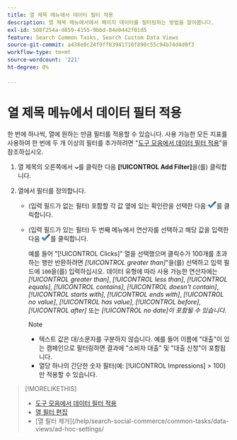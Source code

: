 ```yaml
---
title: 열 제목 메뉴에서 데이터 필터 적용
description: 열 제목 메뉴에서에서 페이지 데이터를 필터링하는 방법을 알아봅니다.
exl-id: 508f254a-d859-4155-9bbd-84e0442f01d5
feature: Search Common Tasks, Search Custom Data Views
source-git-commit: a438e0c24f9ff83941710f890c55c94b74d4d0f3
workflow-type: tm+mt
source-wordcount: '221'
ht-degree: 0%

---
```


# 열 제목 메뉴에서 데이터 필터 적용

<!-- The same in new UI and legacy CM views -->

<!-- Doesn't include instructions for legacy Portfolios or Reports views -->

한 번에 하나씩, 열에 원하는 만큼 필터를 적용할 수 있습니다.<!-- True only for entity names, I think: All filters are joined using the AND operator. --> 사용 가능한 모든 지표를 사용하여 한 번에 두 개 이상의 필터를 추가하려면 &quot;[도구 모음에서 데이터 필터 적용](column-filter-apply-from-toolbar.md)&quot;을 참조하십시오.

1. 열 제목의 오른쪽에서 ![아래쪽 화살표](/help/search-social-commerce/assets/arrow-down-dropdown.png "아래쪽 화살표")를 클릭한 다음 **[!UICONTROL Add Filter]**&#x200B;을(를) 클릭합니다.

1. 열에서 필터를 정의합니다.

   * (입력 필드가 없는 필터) 포함할 각 값 옆에 있는 확인란을 선택한 다음 ![필터 업데이트](/help/search-social-commerce/assets/select.png "추가")를 클릭합니다.

   * (입력 필드가 있는 필터) 두 번째 메뉴에서 연산자를 선택하고 해당 값을 입력한 다음 ![필터 업데이트](/help/search-social-commerce/assets/select.png "추가")를 클릭합니다.

     예를 들어 &quot;[!UICONTROL Clicks]&quot; 열을 선택했으며 클릭수가 100개를 초과하는 행만 반환하려면 *[!UICONTROL greater than]*&quot;을(를) 선택하고 입력 필드에 `100`을(를) 입력하십시오. 데이터 유형에 따라 사용 가능한 연산자에는 *[!UICONTROL greater than]*, *[!UICONTROL less than]*, *[!UICONTROL equals]*, *[!UICONTROL contains]*, *[!UICONTROL doesn't contain]*, *[!UICONTROL starts with]*, *[!UICONTROL ends with]*, *[!UICONTROL no value]*, *[!UICONTROL has value]*, *[!UICONTROL before]*, *[!UICONTROL after]* 또는 *[!UICONTROL no date]이 포함될 수 있습니다.*

     >[!NOTE]
     >
     >* 텍스트 값은 대/소문자를 구분하지 않습니다. 예를 들어 이름에 &quot;대출&quot;이 있는 캠페인으로 필터링하면 결과에 &quot;소비자 대출&quot; 및 &quot;대출 신청&quot;이 포함됩니다.
     >* 열당 하나의 간단한 숫자 필터(예: [!UICONTROL Impressions] \> 100)만 적용할 수 있습니다.

>[!MORELIKETHIS]
>
>* [도구 모음에서 데이터 필터 적용](/help/search-social-commerce/common-tasks/data-views/ad-hoc-settings/column-filter-apply-from-toolbar.md)
>* [열 필터 편집](/help/search-social-commerce/common-tasks/data-views/ad-hoc-settings/column-filter-edit.md)
>* [열 필터 제거]&#x200B;(/help/search-social-commerce/common-tasks/data-views/ad-hoc-settings/
